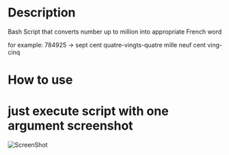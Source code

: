 Description
==============

Bash Script that converts number up to million into appropriate French word

for example: 784925 -> sept cent quatre-vingts-quatre mille neuf cent ving-cinq


How to use
==============
just execute script with one argument
screenshot
==============
![ScreenShot](https://raw.githubusercontent.com/natchkebiailia/NumberToFrench/master/screenshot.png)
